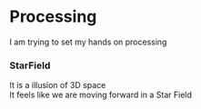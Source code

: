 # Processing

I am trying to set my hands on processing 

### StarField
It is a illusion of 3D space<br>
It feels like we are moving forward in a Star Field


